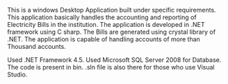 This is a windows Desktop Application built under specific requirements. This application basically handles the accounting and reporting of Electricity Bills in the institution. The application is developed in .NET framework using C sharp. The Bills are generated using crystal library of .NET. The application is capable of handling accounts of more than Thousand accounts.

Used .NET Framework 4.5. Used Microsoft SQL Server 2008 for Database.
The code is present in bin. .sln file is also there for those who use Visual Studio.    